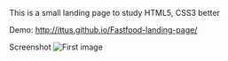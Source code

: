 This is a small landing page to study HTML5, CSS3 better

Demo:
http://ittus.github.io/Fastfood-landing-page/

Screenshot
![First image](screenshot/screenshot_1.png)
